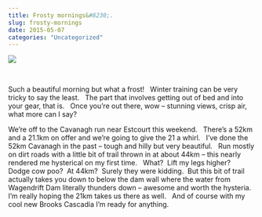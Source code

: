 ```yaml
---
title: Frosty mornings&#8230;.
slug: frosty-mornings
date: 2015-05-07
categories: "Uncategorized"
---
```


<p><img src="https://res.cloudinary.com/dy6grlu8z/image/upload/v1558842070/eno9agjpxl7mc302gd2o.jpg"/></p>
<p> </p>
<p>Such a beautiful morning but what a frost!   Winter training can be very tricky to say the least.   The part that involves getting out of bed and into your gear, that is.   Once you’re out there, wow – stunning views, crisp air, what more can I say?</p>
<p>We’re off to the Cavanagh run near Estcourt this weekend.   There’s a 52km and a 21.1km on offer and we’re going to give the 21 a whirl.   I’ve done the 52km Cavanagh in the past – tough and hilly but very beautiful.   Run mostly on dirt roads with a little bit of trail thrown in at about 44km – this nearly rendered me hysterical on my first time.   What?  Lift my legs higher?   Dodge cow poo?  At 44km?  Surely they were kidding.  But this bit of trail actually takes you down to below the dam wall where the water from Wagendrift Dam literally thunders down – awesome and worth the hysteria.   I’m really hoping the 21km takes us there as well.   And of course with my cool new Brooks Cascadia I’m ready for anything.</p>







